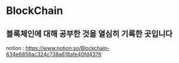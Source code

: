# BlockChain

## 블록체인에 대해 공부한 것을 열심히 기록한 곳입니다 

notion :
<https://www.notion.so/Blockchain-634e6856ac324c738a618afe40fd4376>